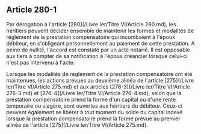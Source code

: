 Article 280-1
----
Par dérogation à l'article [280](/Livre Ier/Titre VI/Article 280.md), les héritiers peuvent décider ensemble de
maintenir les formes et modalités de règlement de la prestation compensatoire
qui incombaient à l'époux débiteur, en s'obligeant personnellement au paiement
de cette prestation. A peine de nullité, l'accord est constaté par un acte
notarié. Il est opposable aux tiers à compter de sa notification à l'époux
créancier lorsque celui-ci n'est pas intervenu à l'acte.

Lorsque les modalités de règlement de la prestation compensatoire ont été
maintenues, les actions prévues au deuxième alinéa de l'article [275](/Livre Ier/Titre VI/Article 275.md) et aux
articles [276-3](/Livre Ier/Titre VI/Article 276-3.md) et [276-4](/Livre Ier/Titre VI/Article 276-4.md), selon que la prestation compensatoire prend la forme
d'un capital ou d'une rente temporaire ou viagère, sont ouvertes aux héritiers
du débiteur. Ceux-ci peuvent également se libérer à tout moment du solde du
capital indexé lorsque la prestation compensatoire prend la forme prévue au
premier alinéa de l'article [275](/Livre Ier/Titre VI/Article 275.md).
